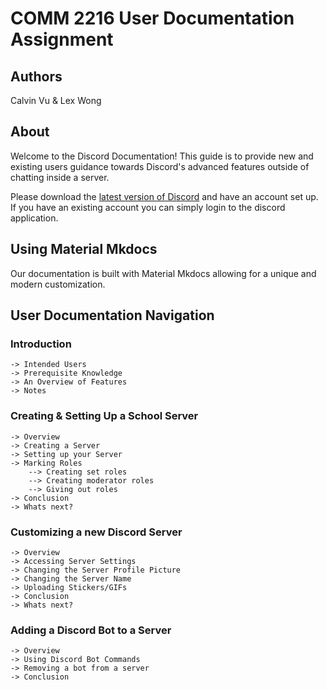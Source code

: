# COMM 2216 User Documentation Assignment

## Authors

Calvin Vu & Lex Wong

## About

Welcome to the Discord Documentation! This guide is to provide new and existing users guidance towards Discord's advanced features outside of chatting inside a server.

Please download the [latest version of Discord](https://discord.com/download) and have an account set up. If you have an existing account you can simply login to the discord application.

## Using Material Mkdocs

Our documentation is built with Material Mkdocs allowing for a unique and modern customization.


## User Documentation Navigation

### Introduction
    -> Intended Users
    -> Prerequisite Knowledge
    -> An Overview of Features
    -> Notes

### Creating & Setting Up a School Server
    -> Overview
    -> Creating a Server
    -> Setting up your Server
    -> Marking Roles
        --> Creating set roles
        --> Creating moderator roles
        --> Giving out roles
    -> Conclusion
    -> Whats next?
### Customizing a new Discord Server
    -> Overview
    -> Accessing Server Settings
    -> Changing the Server Profile Picture
    -> Changing the Server Name
    -> Uploading Stickers/GIFs
    -> Conclusion
    -> Whats next?

### Adding a Discord Bot to a Server
    -> Overview
    -> Using Discord Bot Commands
    -> Removing a bot from a server
    -> Conclusion

